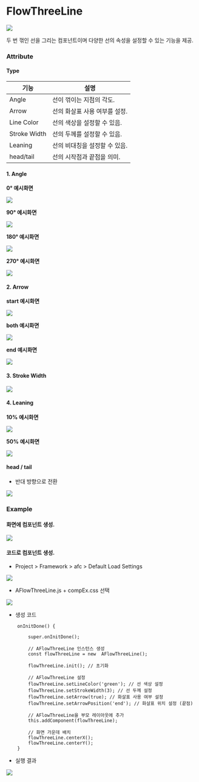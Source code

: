 # FlowThreeLine

![](../../.gitbook/assets/스크린샷_2025-01-24_144506.png)

두 번 꺾인 선을 그리는 컴포넌트이며 다양한 선의 속성을 설정할 수 있는 기능을 제공.

### Attribute

#### Type

| 기능           | 설명                |
| ------------ | ----------------- |
| Angle        | 선이 꺾이는 지점의 각도.    |
| Arrow        | 선의 화살표 사용 여부를 설정. |
| Line Color   | 선의 색상을 설정할 수 있음.  |
| Stroke Width | 선의 두께를 설정할 수 있음.  |
| Leaning      | 선의 비대칭을 설정할 수 있음. |
| head/tail    | 선의 시작점과 끝점을 의미.   |

#### 1. Angle

**0° 예시화면**

![](../../.gitbook/assets/스크린샷_2025-01-24_144722.png)

**90° 예시화면**

![](../../.gitbook/assets/스크린샷_2025-01-24_144735.png)

**180° 예시화면**

![](../../.gitbook/assets/스크린샷_2025-01-24_144744.png)

**270° 예시화면**

![](../../.gitbook/assets/스크린샷_2025-01-24_144755.png)

#### 2. Arrow

**start 예시화면**

![](../../.gitbook/assets/스크린샷_2025-01-24_144808.png)

**both 예시화면**

![](../../.gitbook/assets/스크린샷_2025-01-24_144826.png)

**end 예시화면**

![](../../.gitbook/assets/스크린샷_2025-01-24_144817.png)

#### 3. Stroke Width

![](../../.gitbook/assets/스크린샷_2025-01-24_144930.png)

#### 4. Leaning

**10% 예시화면**

![](../../.gitbook/assets/스크린샷_2025-01-24_144955.png)

**50% 예시화면**

![](../../.gitbook/assets/스크린샷_2025-01-24_144940.png)

#### head / tail

* 반대 방향으로 전환

![](../../.gitbook/assets/스크린샷_2025-01-24_145006.png)

### Example

#### 화면에 컴포넌트 생성.

![](../../.gitbook/assets/스크린샷_2025-01-24_171458.png)

#### 코드로 컴포넌트 생성.

* Project > Framework > afc > Default Load Settings

![](../../.gitbook/assets/스크린샷_2025-02-18_160427.png)

* AFlowThreeLine.js + compEx.css 선택

![](../../.gitbook/assets/스크린샷_2025-02-03_132805.png)

* 생성 코드

```
    onInitDone() {

		super.onInitDone();

		// AFlowThreeLine 인스턴스 생성
		const flowThreeLine = new  AFlowThreeLine();

		flowThreeLine.init(); // 초기화

		// AFlowThreeLine 설정
		flowThreeLine.setLineColor('green'); // 선 색상 설정
		flowThreeLine.setStrokeWidth(3); // 선 두께 설정
		flowThreeLine.setArrow(true); // 화살표 사용 여부 설정
		flowThreeLine.setArrowPosition('end'); // 화살표 위치 설정 (끝점)

		// AFlowThreeLine을 부모 레이아웃에 추가
		this.addComponent(flowThreeLine);

		// 화면 가운데 배치
		flowThreeLine.centerX();
		flowThreeLine.centerY();
	}
```

* 실행 결과

![](../../.gitbook/assets/스크린샷_2025-02-18_160516.png)

